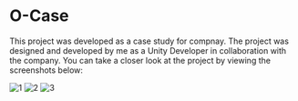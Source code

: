 # O-Case
This project was developed as a case study for compnay. The project was designed and developed by me as a Unity Developer in collaboration with the company.
You can take a closer look at the project by viewing the screenshots below:
 
![1](https://github.com/ilkayseki/OnoCase/assets/58669159/6a83e08c-6d9c-4e27-9f2a-95b638d5f742)
![2](https://github.com/ilkayseki/OnoCase/assets/58669159/1ffb3486-bb56-4b2d-bef6-19d8307406d3)
![3](https://github.com/ilkayseki/OnoCase/assets/58669159/e5c6770b-95c7-4547-a427-b74993c07a0d)

